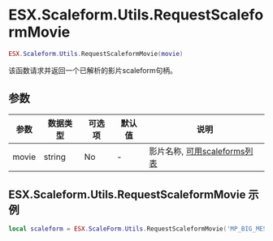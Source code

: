 # ESX.Scaleform.Utils.RequestScaleformMovie

```lua
ESX.Scaleform.Utils.RequestScaleformMovie(movie)
```

该函数请求并返回一个已解析的影片scaleform句柄。

## 参数

| 参数      | 数据类型  | 可选项    | 默认值        | 说明                                                                              |
|----------|-----------|----------|---------------|-----------------------------------------------------------------------------------|
| movie    | string    | No       | -             | 影片名称, [可用scaleforms列表](https://scaleform.devtesting.pizza) |

## ESX.Scaleform.Utils.RequestScaleformMovie 示例

```lua
local scaleform = ESX.ScaleForm.Utils.RequestScaleformMovie('MP_BIG_MESSAGE_FREEMODE')
```
